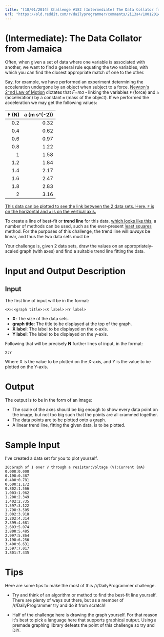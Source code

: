 ```yaml
---
title: "[10/01/2014] Challenge #182 [Intermediate] The Data Collator from Jamaica"
url: "https://old.reddit.com/r/dailyprogrammer/comments/2i13a4/10012014_challenge_182_intermediate_the_data/"
---
```


# [](/IntermediateIcon) **(Intermediate)**: The Data Collator from Jamaica

Often, when given a set of data where one variable is associated with another, we want to find a general rule equating the two variables, with which you can find the closest appropriate match of one to the other.

Say, for example, we have performed an experiment determining the acceleration undergone by an object when subject to a force. [Newton's 2^nd Law of Motion](https://en.wikipedia.org/wiki/Newton%27s_laws_of_motion#Newton.27s_second_law) dictates that *F=ma* - linking the variables `F` (force) and `a` (acceleration) by a constant `m` (mass of the object). If we performed the acceleration we may get the following values:

| F (N)	| a (m s^(-2)) |
|--------:|--------:|
| 0.2| 0.32 |
| 0.4| 0.62 |
| 0.6| 0.97 |
| 0.8| 1.22 |
| 1| 1.58 |
| 1.2| 1.84 |
| 1.4| 2.17 |
| 1.6| 2.47 |
| 1.8| 2.83 |
| 2| 3.16 |

[This data can be plotted to see the link between the 2 data sets. Here, `F` is on the horizontal and `a` is on the vertical axis.](http://i.imgur.com/PdlTl6W.png)

To create a line of best-fit or **trend line** for this data, [which looks like this](http://i.imgur.com/W2aFGIx.png), a number of methods can be used, such as the ever-present [least squares](https://en.wikipedia.org/wiki/Least_squares) method. For the purposes of this challenge, the trend line will *always* be linear, and thus the two data sets must be 

Your challenge is, given 2 data sets, draw the values on an appropriately-scaled graph (with axes) and find a suitable trend line fitting the data.

# Input and Output Description

## Input

The first line of input will be in the format:

    <X>:<graph title>:<X label>:<Y label>

* **X**: The size of the data sets.
* **graph title**: The title to be displayed at the top of the graph.
* **X label**: The label to be displayed on the x-axis.
* **Y label**: The label to be displayed on the y-axis.

Following that will be precisely **N** further lines of input, in the format:

    X:Y

Where X is the value to be plotted on the X-axis, and Y is the value to be plotted on the Y-axis.

# Output

The output is to be in the form of an image:

* The scale of the axes should be big enough to show every data point on the image, but not too big such that the points are all crammed together.
* The data points are to be plotted onto a graph.
* A linear trend line, fitting the given data, is to be plotted.

# Sample Input

I've created a data set for you to plot yourself.

    20:Graph of I over V through a resistor:Voltage (V):Current (mA)
    0.000:0.000
    0.198:0.387
    0.400:0.781
    0.600:1.172
    0.802:1.566
    1.003:1.962
    1.200:2.349
    1.402:2.735
    1.597:3.122
    1.798:3.505
    2.002:3.918
    2.202:4.314
    2.399:4.681
    2.603:5.074
    2.800:5.485
    2.997:5.864
    3.198:6.256
    3.400:6.631
    3.597:7.017
    3.801:7.435

# Tips

Here are some tips to make the most of this /r/DailyProgrammer challenge.

* Try and think of an algorithm or method to find the best-fit line yourself. There are plenty of ways out there, but as a member of /r/DailyProgrammer try and do it from scratch!

* Half of the challenge here is drawing the graph yourself. For that reason it's best to pick a language here that supports graphical output. Using a premade graphing library defeats the point of this challenge so try and DIY.